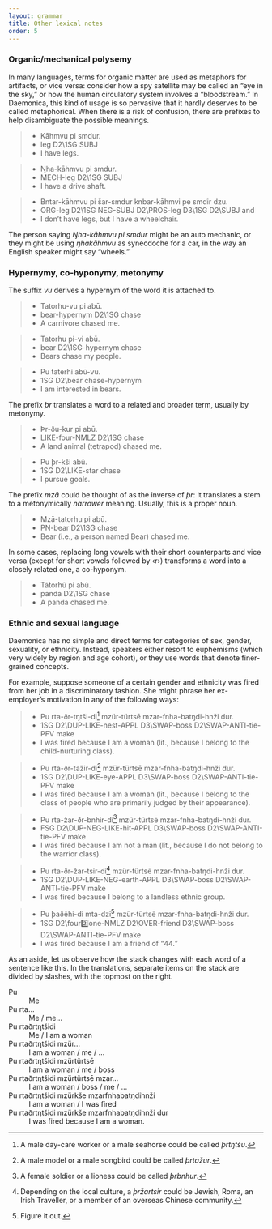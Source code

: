 ```yaml
---
layout: grammar
title: Other lexical notes
order: 5
---
```


### Organic/mechanical polysemy

In many languages, terms for organic
matter are used as metaphors for artifacts, or vice versa:
consider how a spy satellite may be called an “eye in the sky,”
or how the human circulatory system involves a “bloodstream.” In
Daemonica, this kind of usage is so pervasive that it hardly
deserves to be called metaphorical. When there is a risk of
confusion, there are prefixes to help disambiguate the possible
meanings.

>- Kāhmvu pi smdur.
>- leg D2\1SG SUBJ
>- I have legs.

>- Ŋha-kāhmvu pi smdur.
>- MECH-leg D2\1SG SUBJ
>- I have a drive shaft.

>- Bntar-kāhmvu pi šar-smdur knbar-kāhmvi pe smdir
  dzu.
>- ORG-leg D2\1SG NEG-SUBJ D2\PROS-leg
  D3\1SG D2\SUBJ and
>- I don’t have legs, but I have a wheelchair.

The person saying _Ŋha-kāhmvu pi smdur_ might be an auto mechanic,
or they might be using _ŋhakāhmvu_ as synecdoche for a
car, in the way an English speaker might say “wheels.”

### Hypernymy, co-hyponymy, metonymy

The suffix _vu_ derives a hypernym of the word it is
attached to.

>- Tatorhu-vu pi abū.
>- bear-hypernym D2\1SG chase
>- A carnivore chased me.

>- Tatorhu pi-vi abū.
>- bear D2\1SG-hypernym chase
>- Bears chase my people.

>- Pu taterhi abū-vu.
>- 1SG D2\bear chase-hypernym
>- I am interested in bears.

The prefix _þr_ translates a word to a related and
broader term, usually by metonymy.

>- Þr-ðu-kur pi abū.
>- LIKE-four-NMLZ D2\1SG chase
>- A land animal (tetrapod) chased me.

>- Pu þr-kši abū.
>- 1SG D2\LIKE-star chase
>- I pursue goals.

The prefix _mzā_ could be thought of as the inverse of
_þr_: it translates a stem to a metonymically
_narrower_ meaning. Usually, this is a proper noun.

>- Mzā-tatorhu pi abū.
>- PN-bear D2\1SG chase
>- Bear (i.e., a person named Bear) chased me.

In some cases, replacing long vowels with their short
counterparts and vice versa (except for short vowels followed by
‹r›) transforms a
word into a closely
related one, a co-hyponym.

>- Tātorhū pi abū.
>- panda D2\1SG chase
>- A panda chased me.

### Ethnic and sexual language

Daemonica has no simple and direct terms for categories of
sex, gender,
sexuality, or ethnicity. Instead, speakers either resort to
euphemisms (which very widely by region and age cohort), or they
use words that denote finer-grained concepts.

For example, suppose someone of a certain gender and ethnicity
was fired from her job in a discriminatory fashion. She might
phrase her ex-employer’s motivation in any of the following ways:

>- Pu rta-ðr-tŋtši-di[^1] mzür-türtsē
  mzar-fnha-batŋdi-hnži dur.
>- 1SG D2\DUP-LIKE-nest-APPL
  D3\SWAP-boss D2\SWAP-ANTI-tie-PFV make
>- I was fired because I am a woman (lit.,
  because I belong to the child-nurturing class).

>- Pu rta-ðr-tažir-di[^2] mzür-türtsē
  mzar-fnha-batŋdi-hnži dur.
>- 1SG D2\DUP-LIKE-eye-APPL
  D3\SWAP-boss D2\SWAP-ANTI-tie-PFV make
>- I was fired because I am a woman (lit., because I belong to
  the class of people who are primarily judged by their
  appearance).

>- Pu rta-žar-ðr-bnhir-di[^3] mzür-türtsē
  mzar-fnha-batŋdi-hnži dur.
>- FSG D2\DUP-NEG-LIKE-hit-APPL
  D3\SWAP-boss D2\SWAP-ANTI-tie-PFV make
>- I was fired because I am not a man (lit., because I do not
  belong to the warrior class).

>- Pu rta-ðr-žar-tsir-di[^4]
  mzür-türtsē mzar-fnha-batŋdi-hnži dur.
>- 1SG D2\DUP-LIKE-NEG-earth-APPL
  D3\SWAP-boss D2\SWAP-ANTI-tie-PFV make
>- I was fired because I belong to a landless ethnic
   group.

>- Pu þaðēhi-di mta-dzī[^5] mzür-türtsē
  mzar-fnha-batŋdi-hnži dur.
>- 1SG D2\four:two:one-NMLZ D2\OVER-friend
  D3\SWAP-boss D2\SWAP-ANTI-tie-PFV make
>- I was fired because I am a friend of <q>44.</q>

As an aside, let us observe how the stack changes with each word of
a sentence like this. In the translations, separate items on the
stack are divided by slashes, with the topmost on the
right.

<dl>
  <dt>Pu</dt> <dd>Me</dd>
  <dt>Pu rta…</dt> <dd>Me / me…</dd>
  <dt>Pu rtaðrtŋtšidi</dt> <dd>Me / I am a woman</dd>
  <dt>Pu rtaðrtŋtšidi mzür…</dt> <dd>I am a woman / me / …</dd>
  <dt>Pu rtaðrtŋtšidi mzürtũrtsē</dt> <dd>I am a woman / me / boss</dd>
  <dt>Pu rtaðrtŋtšidi mzürtũrtsē mzar…</dt> <dd>I am a woman / boss /
  me / …</dd>
  <dt>Pu rtaðrtŋtšidi mzürkše mzarfnhabatŋdihnži</dt>
    <dd>I am a woman / I was fired</dd>
  <dt>Pu rtaðrtŋtšidi mzürkše mzarfnhabatŋdihnži dur</dt>
    <dd>I was fired because I am a woman.</dd>
</dl>

[^1]: A male day-care worker or a male seahorse could be called _þrtŋtšu_.

[^2]: A male model or a male songbird could be called _þrtažur_.

[^3]: A female soldier or a lioness could be called _þrbnhur_.

[^4]:
    Depending on the local culture, a _þržartsir_ could be Jewish, Roma, an Irish
    Traveller, or a member of an overseas Chinese community.

[^5]: Figure it out.